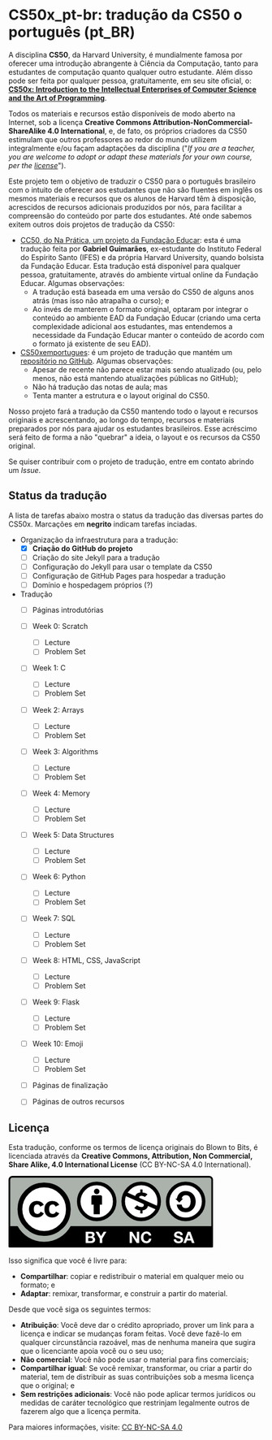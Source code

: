 # CS50x\_pt-br: tradução da CS50 o português (pt_BR)

A disciplina **CS50**, da Harvard University, é mundialmente famosa por oferecer
uma introdução abrangente à Ciência da Computação, tanto para estudantes de
computação quanto qualquer outro estudante. Além disso pode ser feita por
qualquer pessoa, gratuitamente, em seu site oficial, o:
[**CS50x: Introduction to the Intellectual Enterprises of Computer Science and
the Art of Programming**](https://cs50.harvard.edu/x/).

Todos os materiais e recursos estão disponíveis de modo aberto na Internet,
sob a licença **Creative Commons Attribution-NonCommercial-ShareAlike 4.0
International**, e, de fato, os próprios criadores da CS50 estimulam que outros
professores ao redor do mundo utilizem integralmente e/ou façam adaptações da
disciplina ("_If you are a teacher, you are welcome to adopt or adapt these
materials for your own course, per the
[license](https://cs50.harvard.edu/x/license)_").

Este projeto tem o objetivo de traduzir o CS50 para o português brasileiro com o
intuito de oferecer aos estudantes que não são fluentes em inglês os mesmos
materiais e recursos que os alunos de Harvard têm à disposição, acrescidos de
recursos adicionais produzidos por nós, para facilitar a compreensão do conteúdo
por parte dos estudantes. Até onde sabemos exitem outros dois projetos de
tradução da CS50:

* [CC50, do Na Prática, um projeto da Fundação
  Educar](https://www.estudarfora.org.br/cursos/cc50/): esta é uma tradução
  feita por **Gabriel Guimarães**, ex-estudante do Instituto Federal do Espírito
  Santo (IFES) e da própria Harvard University, quando bolsista da Fundação
  Educar. Esta tradução está disponível para qualquer pessoa, gratuitamente,
  através do ambiente virtual online da Fundação Educar. Algumas observações:
    * A tradução está baseada em uma versão do CS50 de alguns anos atrás (mas
      isso não atrapalha o curso); e
    * Ao invés de manterem o formato original, optaram por integrar o conteúdo
      ao ambiente EAD da Fundação Educar (criando uma certa complexidade
      adicional aos estudantes, mas entendemos a necessidade da Fundação Educar
      manter o conteúdo de acordo com o formato já existente de seu EAD).
* [CS50xemportugues](https://cs50xemportugues.github.io/2023/): é um projeto
  de tradução que mantém um [repositório no
  GitHub](https://github.com/cs50xemportugues/). Algumas observações:
    * Apesar de recente não parece estar mais sendo atualizado (ou, pelo menos,
      não está mantendo atualizações públicas no GitHub);
    * Não há tradução das notas de aula; mas
    * Tenta manter a estrutura e o layout original do CS50.

Nosso projeto fará a tradução da CS50 mantendo todo o layout e recursos
originais e acrescentando, ao longo do tempo, recursos e materiais preparados
por nós para ajudar os estudantes brasileiros. Esse acréscimo será feito de
forma a não "quebrar" a ideia, o layout e os recursos da CS50 original.

Se quiser contribuir com o projeto de tradução, entre em contato abrindo um
*Issue*.


## Status da tradução
A lista de tarefas abaixo mostra o status da tradução das diversas partes do
CS50x. Marcações em **negrito** indicam tarefas inciadas.

- Organização da infraestrutura para a tradução:
  - [x] **Criação do GitHub do projeto**
  - [ ] Criação do site Jekyll para a tradução
  - [ ] Configuração do Jekyll para usar o template da CS50
  - [ ] Configuração de GitHub Pages para hospedar a tradução
  - [ ] Domínio e hospedagem próprios (?)

- Tradução
  - [ ] Páginas introdutórias
  - [ ] Week 0: Scratch
    - [ ] Lecture
    - [ ] Problem Set
  - [ ] Week 1: C
    - [ ] Lecture
    - [ ] Problem Set
  - [ ] Week 2: Arrays
    - [ ] Lecture
    - [ ] Problem Set
  - [ ] Week 3: Algorithms
    - [ ] Lecture
    - [ ] Problem Set
  - [ ] Week 4: Memory
    - [ ] Lecture
    - [ ] Problem Set
  - [ ] Week 5: Data Structures
    - [ ] Lecture
    - [ ] Problem Set
  - [ ] Week 6: Python
    - [ ] Lecture
    - [ ] Problem Set
  - [ ] Week 7: SQL
    - [ ] Lecture
    - [ ] Problem Set
  - [ ] Week 8: HTML, CSS, JavaScript
    - [ ] Lecture
    - [ ] Problem Set
  - [ ] Week 9: Flask
    - [ ] Lecture
    - [ ] Problem Set
  - [ ] Week 10: Emoji
    - [ ] Lecture
    - [ ] Problem Set
  - [ ] Páginas de finalização
  - [ ] Páginas de outros recursos


## Licença
Esta tradução, conforme os termos de licença originais do Blown to Bits, é
licenciada através da **Creative Commons, Attribution, Non Commercial, Share
Alike, 4.0 International License** (CC BY-NC-SA 4.0 International).

![CC BY-NC-SA 4.0](https://raw.githubusercontent.com/computacaoraiz/cr6.100b/master/imagens/cc-by-nc-sa.png)

Isso significa que você é livre para:

* **Compartilhar**: copiar e redistribuir o material em qualquer meio ou
  formato; e
* **Adaptar**: remixar, transformar, e construir a partir do material.

Desde que você siga os seguintes termos:

* **Atribuição**: Você deve dar o crédito apropriado, prover um link para a
  licença e indicar se mudanças foram feitas. Você deve fazê-lo em qualquer
  circunstância razoável, mas de nenhuma maneira que sugira que o licenciante
  apoia você ou o seu uso;
* **Não comercial**: Você não pode usar o material para fins comerciais;
* **Compartilhar igual**: Se você remixar, transformar, ou criar a partir do
  material, tem de distribuir as suas contribuições sob a mesma licença que o
  original; e
* **Sem restrições adicionais**: Você não pode aplicar termos jurídicos ou
  medidas de caráter tecnológico que restrinjam legalmente outros de fazerem
  algo que a licença permita.

Para maiores informações, visite:
[CC BY-NC-SA 4.0](https://creativecommons.org/licenses/by-nc-sa/4.0/)
